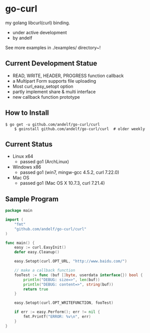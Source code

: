 go-curl
=======

my golang libcurl(curl) binding.

 * under active development
 * by andelf

See more examples in ./examples/ directory~!

Current Development Statue
--------------------------

 * READ, WRITE, HEADER, PROGRESS function callback
 * a Multipart Form supports file uploading
 * Most curl_easy_setopt option
 * partly implement share & multi interface
 * new callback function prototype

How to Install
--------------

    $ go get -u github.com/andelf/go-curl/curl
        $ goinstall github.com/andelf/go-curl/curl  # older weekly

Current Status
--------------

 * Linux x64
   * passed go1 (ArchLinux)
 * Windows x86
   * passed go1 (win7, mingw-gcc 4.5.2, curl 7.22.0)
 * Mac OS
   * passed go1 (Mac OS X 10.7.3, curl 7.21.4)

Sample Program
--------------

```go
package main

import (
    "fmt"
    "github.com/andelf/go-curl/curl"
)

func main() {
    easy := curl.EasyInit()
    defer easy.Cleanup()

    easy.Setopt(curl.OPT_URL, "http://www.baidu.com/")

    // make a callback function
    fooTest := func (buf []byte, userdata interface{}) bool {
        println("DEBUG: size=>", len(buf))
        println("DEBUG: content=>", string(buf))
        return true
    }

    easy.Setopt(curl.OPT_WRITEFUNCTION, fooTest)

    if err := easy.Perform(); err != nil {
        fmt.Printf("ERROR: %v\n", err)
    }
}
```
